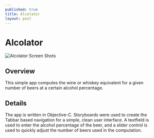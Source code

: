 ```yaml
---
published: true
title: Alcolator
layout: post
---
```

# **Alcolator**

![Alcolator Screen Shots](https://jahedstrom.github.io/AlcolatorScreenShots.png "Alcolator Screen Shots")

## Overview

This simple app computes the wine or whiskey equivalent for a given number of beers at a certain alcohol percentage. 

## Details
The app is written in Objective-C.  Storyboards were used to create the Tabbar based navigation for a simple, clean user interface.  A textfield is used to enter the alcohol percentage of the beer, and a slider control is used to quickly adjust the number of beers used in the computation.
 
